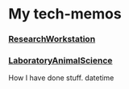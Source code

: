 # My tech-memos

### [ResearchWorkstation](ResearchWorkstation)
### [LaboratoryAnimalScience](LaboratoryAnimalScience)

How I have done stuff.
datetime

